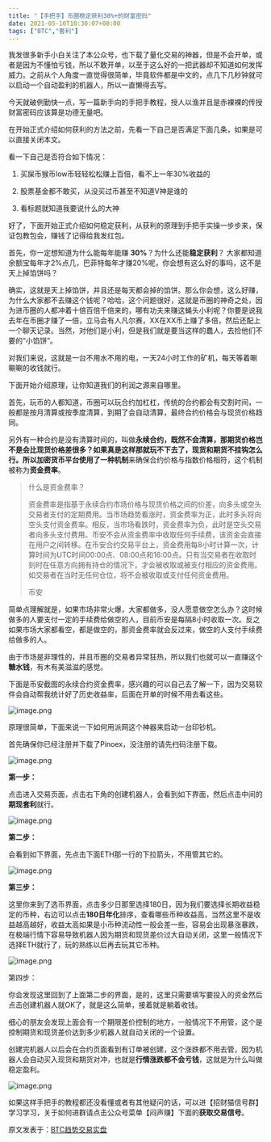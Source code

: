 ```yaml
---
title: "【手把手】币圈稳定获利30%+的财富密码"
date: 2021-05-16T10:30:07+08:00
tags: ["BTC","套利"]
---
```


我发很多新手小白关注了本公众号，也下载了量化交易的神器，但是不会开单，或者是因为不懂怕亏钱，所以不敢开单，以至于这么好的一把武器却不知道如何发挥威力。之前从个人角度一直觉得很简单，毕竟软件都是中文的，点几下几秒钟就可以启动一个自动盈利的机器人，所以一直懒得去写。

今天就破例勤快一点，写一篇新手向的手把手教程，授人以渔并且是赤裸裸的传授财富密码应该算是功德无量吧。

在开始正式介绍如何获利的方法之前，先看一下自己是否满足下面几条，如果是可以直接关闭本文。

看一下自己是否符合如下情况：  

1.  买屎币猴币low币轻轻松松赚上百倍，看不上一年30%收益的
    
2.  股票基金都不敢买，从没买过币甚至不知道V神是谁的
    
3.  看标题就知道我要说什么的大神
    

好了，下面开始正式介绍如何稳定获利，从获利的原理到手把手实操一步步来，保证包教包会，赚钱了记得给我发红包。  


首先，你一定想知道为什么能每年能赚 **30%**？为什么还能**稳定获利**？ 大家都知道余额宝每年才2%点几，巴菲特每年才赚20%呢，你会想有这么好的事吗，这不是天上掉馅饼吗？ 

  

确实，这就是天上掉馅饼，并且还是每天都会掉的馅饼。那么你会想，这么好赚，为什么大家都不去赚这个钱呢？哈哈，这个问题很好，这就是币圈的神奇之处，因为进币圈的人都冲着十倍百倍千倍来的，哪有功夫来赚这蝇头小利呢？你要是说我去年在币圈才赚了一倍，立马会有人凡尔赛，XX在XX币上赚了多倍，然后还配上一个聊天记录。当然，对他们是小利，但是我们就是要当这样的蠢人，去捡他们不要的“小馅饼”。

对我们来说，这就是一台不用水不用的电，一天24小时工作的矿机，每天等着唰唰唰的收钱就行。  

下面开始介绍原理，让你知道我们的利润之源来自哪里。

首先，玩币的人都知道，币圈可以玩合约加杠杠，传统的合约都会有交割时间，一般都是按月清算或按季度清算，到期了会自动清算，最终合约价格会与现货价格趋同。

另外有一种合约是没有清算时间的，叫做**永续合约，**既然不会清算，那期货价格岂不是会比现货价格差很多？如果真是这样那就玩不下去了，现货和期货不挂钩怎么行。所以加密货币平台使用了**一种机制**来确保合约价格与指数价格相符，这个机制被称为**资金费率**。

  

> 什么是资金费率？
> 
> 资金费率是指基于永续合约市场价格与现货价格之间的价差，向多头或空头交易者支付的定期费用。当市场趋势看涨时，资金费率为正，此时多头将向空头支付资金费率。相反，当市场看跌时，资金费率为负，此时是空头交易者向多头支付费用。币安不会从资金费率中收取任何手续费，该资金会直接在用户之间转移。在币安合约交易平台上，资金费用每8小时计算一次，计算时间为UTC时间00:00点、08:00点和16:00点。只有当交易者在收取时刻时在任意方向拥有持仓的情况下，才会被收取或被支付相应的资金费用。如交易者在当时无任何仓位，将不会被收取或支付任何资金费用。
> 
> 币安

简单点理解就是，如果市场非常火爆，大家都做多，没人愿意做空怎么办？这时候做多的人要支付一定的手续费给做空的人，目前币安是每隔8小时收取一次。反之如果市场大家都看空，都是做空的，那资金费率就会反过来，做空的人支付手续费给做多的人。  

由于市场是非理性的，并且币圈的交易者异常狂热，所以我们也就可以一直赚这个**糖水钱**，有木有美滋滋的感觉。

  

下面是币安截图的永续合约资金费率，感兴趣的可以自己去了解一下，因为交易软件会自动帮我统计好了历史收益率，后面在开单的时候不用去看这些。
  


![image.png](https://cdn.steemitimages.com/DQme3MGynCwJyCSeXWQ3mG9gQvBAEK73Esk7LSLotVRHBxL/image.png)


原理很简单，下面来说一下如何用派网这个神器来启动一台印钞机。

首先确保你已经注册并下载了Pinoex，没注册的请先扫码注册下载。


![image.png](https://cdn.steemitimages.com/DQmPT6FsGuvecyFxxzzeYx1phyKxwtKJNrgfTWgKgi2VnTc/image.png)

**第一步：**

点击进入交易页面，点击右下角的创建机器人，会看到如下界面，然后点击中间的**期现套利**就行。  


![image.png](https://cdn.steemitimages.com/DQmPDP78NsGkJMLwf4Tn2UgjgDNx7ZBSR7EX8DGyk8JJ9HS/image.png)
  

**第二步：**
  
会看到如下界面，先点击下面ETH那一行的下拉箭头，不用管其它的。  

![image.png](https://cdn.steemitimages.com/DQmQVfNGHaPGubWxLkigpSWBKRwrBz7GSmCsRC86STdMLrw/image.png)


**第三步：**

这里你来到了选币界面，点击多少日那里选择180日，因为我们要选择长期收益稳定的币种，右边可以点击**180日年化**排序，查看哪些币种收益高，当然这里不是收益越高越好，收益太高如果是小币种流动性一般会差一些，容易会出现暴涨暴跌，在极端行情下容易导致机器人因为期货和现货差价过大自动关闭，这里一般情况下选择ETH就行了，玩的熟练以后再去玩其它币种。

![image.png](https://cdn.steemitimages.com/DQmaiFpTy2uVEp6hodsx9Eyj1Z97H5iuPacPu7R6FMvbhSD/image.png)


第四步：

你会发现这里回到了上面第二步的界面，是的，这里只需要填写要投入的资金然后点击创建机器人就OK了，就是这么简单，接着就是躺着收钱。

细心的朋友会发现上面会有一个期限差价控制的地方，一般情况下不用管，这个是控制期货和现货差价达到多少机器人就自动关闭的一个设置。

创建完机器人以后会在合约页面看到有订单被创建，这个涨跌都不用去管，因为机器人会自动买入现货和期货对冲，也就是**行情涨跌都不会亏钱**，这就是为什么叫做稳定盈利。

![image.png](https://cdn.steemitimages.com/DQmajZwJAWQ5RrXj3P6dXbiX5pbeXFDtGRkuE4Gqh88pm5L/image.png)

如果这样手把手的教程都还没看懂或者有其他疑问的话，可以进【招财猫信号群】学习学习，关于如何进群请点击公众号菜单【闷声赚】下面的**获取交易信号**。

原文发表于：[BTC趋势交易实盘](https://mp.weixin.qq.com/s/0U22ZOhDk6y0E6yvAVIQOg)